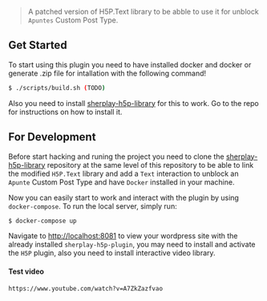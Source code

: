 
> A patched version of H5P.Text library to be abble to use it for unblock `Apuntes` Custom Post Type.

## Get Started

To start using this plugin you need to have installed docker and docker or generate .zip file for intallation with the following command!

```bash
$ ./scripts/build.sh (TODO)
```

Also you need to install [sherplay-h5p-library](https://github.com/dsuarezlogans/sherplay-h5p-library) for this to work. Go to the repo for instructions on how to install it.

## For Development

Before start hacking and runing the project you need to clone the [sherplay-h5p-library](https://github.com/dsuarezlogans/sherplay-h5p-library) repository at the same level of this repository to be able to link the modified `H5P.Text` library and add a `Text` interaction to unblock an `Apunte` Custom Post Type and have `Docker` installed in your machine.

Now you can easily start to work and interact with the plugin by using `docker-compose`. To run the local server, simply run:

```bash
$ docker-compose up
```

Navigate to [http://localhost:8081](http://localhost:8081) to view your wordpress site with the already installed `sherplay-h5p-plugin`, you may need to install and activate the `H5P` plugin, also you need to install interactive video library.


#### Test video
    https://www.youtube.com/watch?v=A7ZkZazfvao